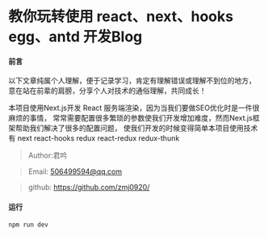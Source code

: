 # 教你玩转使用 react、next、hooks egg、antd 开发Blog

#### 前言
以下文章纯属个人理解，便于记录学习，肯定有理解错误或理解不到位的地方，
意在站在前辈的肩膀，分享个人对技术的通俗理解，共同成长！



本项目使用Next.js开发 React 服务端渲染，因为当我们要做SEO优化时是一件很麻烦的事情，
常常需要配置很多繁琐的参数使我们开发增加难度，然而Next.js框架帮助我们解决了很多的配置问题，
使我们开发的时候变得简单本项目使用技术有 next  react-hooks  redux react-redux  redux-thunk 


> Author:君吟

> Email: 506499594@qq.com  

> github: https://github.com/zmj0920/


#### 运行
```
npm run dev
```
